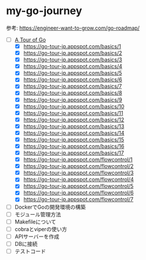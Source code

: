 # my-go-journey

参考: https://engineer-want-to-grow.com/go-roadmap/

- [ ] [A Tour of Go](https://go-tour-jp.appspot.com/list)
    - [x] https://go-tour-jp.appspot.com/basics/1
    - [x] https://go-tour-jp.appspot.com/basics/2
    - [x] https://go-tour-jp.appspot.com/basics/3
    - [x] https://go-tour-jp.appspot.com/basics/4
    - [x] https://go-tour-jp.appspot.com/basics/5
    - [x] https://go-tour-jp.appspot.com/basics/6
    - [x] https://go-tour-jp.appspot.com/basics/7
    - [x] https://go-tour-jp.appspot.com/basics/8
    - [x] https://go-tour-jp.appspot.com/basics/9
    - [x] https://go-tour-jp.appspot.com/basics/10 
    - [x] https://go-tour-jp.appspot.com/basics/11
    - [x] https://go-tour-jp.appspot.com/basics/12
    - [x] https://go-tour-jp.appspot.com/basics/13
    - [x] https://go-tour-jp.appspot.com/basics/14
    - [x] https://go-tour-jp.appspot.com/basics/15
    - [x] https://go-tour-jp.appspot.com/basics/16
    - [x] https://go-tour-jp.appspot.com/basics/17
    - [x] https://go-tour-jp.appspot.com/flowcontrol/1
    - [x] https://go-tour-jp.appspot.com/flowcontrol/2
    - [x] https://go-tour-jp.appspot.com/flowcontrol/3
    - [x] https://go-tour-jp.appspot.com/flowcontrol/4
    - [x] https://go-tour-jp.appspot.com/flowcontrol/5
    - [x] https://go-tour-jp.appspot.com/flowcontrol/6
    - [x] https://go-tour-jp.appspot.com/flowcontrol/7

- [ ] DockerでGoの開発環境の構築
- [ ] モジュール管理方法
- [ ] Makefileについて
- [ ] cobraとviperの使い方
- [ ] APIサーバーを作成
- [ ] DBに接続
- [ ] テストコード
